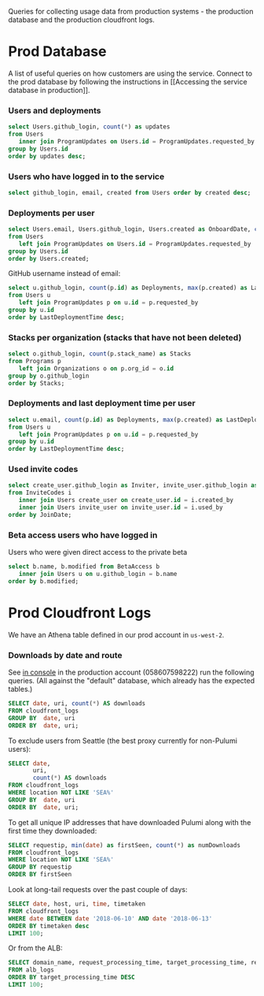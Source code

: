 Queries for collecting usage data from production systems - the production database and the production cloudfront logs.

# Prod Database

A list of useful queries on how customers are using the service. Connect to the prod database by following the instructions in [[Accessing the service database in production]].

### Users and deployments

```sql
select Users.github_login, count(*) as updates 
from Users 
   inner join ProgramUpdates on Users.id = ProgramUpdates.requested_by 
group by Users.id 
order by updates desc;
```

### Users who have logged in to the service

```sql
select github_login, email, created from Users order by created desc;
```

### Deployments per user 

```sql
select Users.email, Users.github_login, Users.created as OnboardDate, count(ProgramUpdates.id) as deployments
from Users
   left join ProgramUpdates on Users.id = ProgramUpdates.requested_by
group by Users.id
order by Users.created;
```

GitHub username instead of email:

```sql
select u.github_login, count(p.id) as Deployments, max(p.created) as LastDeploymentTime
from Users u
   left join ProgramUpdates p on u.id = p.requested_by
group by u.id
order by LastDeploymentTime desc;
```

### Stacks per organization (stacks that have not been deleted)

```sql
select o.github_login, count(p.stack_name) as Stacks
from Programs p
   left join Organizations o on p.org_id = o.id
group by o.github_login
order by Stacks;
```

### Deployments and last deployment time per user

```sql
select u.email, count(p.id) as Deployments, max(p.created) as LastDeploymentTime
from Users u
   left join ProgramUpdates p on u.id = p.requested_by
group by u.id
order by LastDeploymentTime desc;
```

### Used invite codes

```sql
select create_user.github_login as Inviter, invite_user.github_login as InvitedGitHub, invite_user.email InvitedEmail, invite_user.created as JoinDate
from InviteCodes i
   inner join Users create_user on create_user.id = i.created_by
   inner join Users invite_user on invite_user.id = i.used_by
order by JoinDate;
```

### Beta access users who have logged in
Users who were given direct access to the private beta

```sql
select b.name, b.modified from BetaAccess b
   inner join Users u on u.github_login = b.name
order by b.modified;
```

# Prod Cloudfront Logs

We have an Athena table defined in our prod account in `us-west-2`.

### Downloads by date and route

See [in console](https://us-west-2.console.aws.amazon.com/athena/home?force&region=us-west-2#query/saved/5e5b129a-1f6f-4981-8a66-63b475b65681) in the production account (058607598222)
run the following queries. (All against the "default" database, which already has the
expected tables.)

```sql
SELECT date, uri, count(*) AS downloads
FROM cloudfront_logs
GROUP BY  date, uri
ORDER BY  date, uri;
```

To exclude users from Seattle (the best proxy currently for non-Pulumi users):

```sql
SELECT date,
       uri,
       count(*) AS downloads
FROM cloudfront_logs
WHERE location NOT LIKE 'SEA%'
GROUP BY  date, uri
ORDER BY  date, uri;
```

To get all unique IP addresses that have downloaded Pulumi along with the first time they downloaded:

```sql
SELECT requestip, min(date) as firstSeen, count(*) as numDownloads
FROM cloudfront_logs
WHERE location NOT LIKE 'SEA%'
GROUP BY requestip
ORDER BY firstSeen
```

Look at long-tail requests over the past couple of days:

```sql
SELECT date, host, uri, time, timetaken
FROM cloudfront_logs
WHERE date BETWEEN date '2018-06-10' AND date '2018-06-13'
ORDER BY timetaken desc
LIMIT 100;
```

Or from the ALB:

```sql
SELECT domain_name, request_processing_time, target_processing_time, response_processing_time, time, request_verb, request_url
FROM alb_logs
ORDER BY target_processing_time DESC
LIMIT 100;
```

